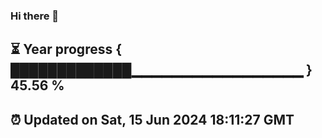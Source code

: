 ### Hi there 👋
⏳ Year progress { █████████████▁▁▁▁▁▁▁▁▁▁▁▁▁▁▁▁▁ } 45.56 %
---
⏰ Updated on Sat, 15 Jun 2024 18:11:27 GMT
---
